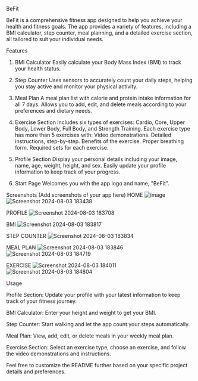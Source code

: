BeFit

BeFit is a comprehensive fitness app designed to help you achieve your health and fitness goals. The app provides a variety of features, including a BMI calculator, step counter, meal planning, and a detailed exercise section, all tailored to suit your individual needs.

Features

1. BMI Calculator
Easily calculate your Body Mass Index (BMI) to track your health status.

3. Step Counter
Uses sensors to accurately count your daily steps, helping you stay active and monitor your physical activity.

5. Meal Plan
A meal plan list with calorie and protein intake information for all 7 days.
Allows you to add, edit, and delete meals according to your preferences and dietary needs.

7. Exercise Section
Includes six types of exercises: Cardio, Core, Upper Body, Lower Body, Full Body, and Strength Training.
Each exercise type has more than 5 exercises with:
Video demonstrations.
Detailed instructions, step-by-step.
Benefits of the exercise.
Proper breathing form.
Required sets for each exercise.

9. Profile Section
Display your personal details including your image, name, age, weight, height, and sex.
Easily update your profile information to keep track of your progress.
10. Start Page
Welcomes you with the app logo and name, "BeFit".

Screenshots
(Add screenshots of your app here)
HOME
![image](https://github.com/user-attachments/assets/e662ccd7-4f72-4fc1-a353-40aa0c1928c7)![Screenshot 2024-08-03 183438](https://github.com/user-attachments/assets/95f70119-d181-4832-9967-0eb532c8a3c1)

PROFILE
![Screenshot 2024-08-03 183708](https://github.com/user-attachments/assets/7e61b0c8-5b7f-4c4d-8f4c-12796f6b9c41)

BMI
![Screenshot 2024-08-03 183817](https://github.com/user-attachments/assets/dbacd690-e281-4530-bd0f-b4851e6271d9)

STEP COUNTER
![Screenshot 2024-08-03 183834](https://github.com/user-attachments/assets/5dc83bb9-3eb9-459d-9aed-e85927aca815)

MEAL PLAN
![Screenshot 2024-08-03 183846](https://github.com/user-attachments/assets/9b55f213-2040-4780-94b1-8e5215b3c650)![Screenshot 2024-08-03 184719](https://github.com/user-attachments/assets/ec2c85b5-6e79-42da-902a-00fcd9fd48ca)

EXERCISE
![Screenshot 2024-08-03 184011](https://github.com/user-attachments/assets/9a1ea352-53e2-4b0c-b9ce-52f2d0c72256)![Screenshot 2024-08-03 184804](https://github.com/user-attachments/assets/4244a1b8-31d4-4c1e-8e3f-960140e87780)


Usage

Profile Section: Update your profile with your latest information to keep track of your fitness journey.


BMI Calculator: 
Enter your height and weight to get your BMI.

Step Counter:
Start walking and let the app count your steps automatically.

Meal Plan:
View, add, edit, or delete meals in your weekly meal plan.


Exercise Section: 
Select an exercise type, choose an exercise, and follow the video demonstrations and instructions.




Feel free to customize the README further based on your specific project details and preferences.
